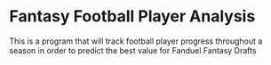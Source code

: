 # Fantasy Football Player Analysis

This is a program that will track football player progress throughout a season in order to predict the best value for Fanduel Fantasy Drafts
